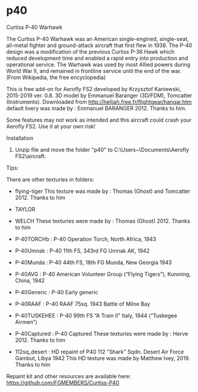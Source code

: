 # p40
Curtiss P-40 Warhawk

The Curtiss P-40 Warhawk was an American single-engined, single-seat, all-metal fighter and ground-attack aircraft that first flew in 1938. The P-40 design was a modification of the previous Curtiss P-36 Hawk which reduced development time and enabled a rapid entry into production and operational service. The Warhawk was used by most Allied powers during World War II, and remained in frontline service until the end of the war. (From Wikipedia, the free encyclopedia)

This is free add-on for Aerofly FS2 developed by Krzysztof Kaniewski, 2015-2019 ver. 0.8.
3D model by Emmanuel Baranger (3D/FDM), Tomcatter (Instruments). Downloaded from http://helijah.free.fr/flightgear/hangar.htm
default livery was made by : Emmanuel BARANGER 2012.
Thanks to him.

 Some features may not work as intended and this aircraft could crash your Aerofly FS2. 
 Use it at your own risk!

Installation

1. Unzip file and move the folder "p40" to C:\Users\~\Documents\Aerofly FS2\aircraft.

Tips:

There are other  texturies in folders:

- flying-tiger
This texture was made by : Thomas (Ghost) and Tomcatter 2012. Thanks to him

- TAYLOR
- WELCH
These  texturies were made by : Thomas (Ghost) 2012. Thanks to him

- P-40TORCHb   : P-40 Operation Torch, North Africa, 1943
- P-40Umnak    : P-40 11th FS, 343rd FG Umnak AK, 1942
- P-40Munda    : P-40 44th FS, 18th FG Munda, New Georgia 1943
- P-40AVG      : P-40 American Volunteer Group (“Flying Tigers”), Kunming, China, 1942
- P-40Generic  : P-40 Early generic
- P-40RAAF     : P-40 RAAF 75sq. 1943 Battle of Milne Bay
- P-40TUSKEHEE : P-40 99th FS “A Train II” Italy, 1944 (“Tuskegee Airmen”)
- P-40Captured : P-40 Captured 
These texturies were made by : Herve 2012. Thanks to him

- 112sq_desert : HD repaint of P40 112 "Shark" Sqdn. Desert Air Force Gambut, Libya 1942
This HD texture was made by Matthew Ivey, 2019. Thanks to him


Repaint kit and other resources are available here: https://github.com/FGMEMBERS/Curtiss-P40